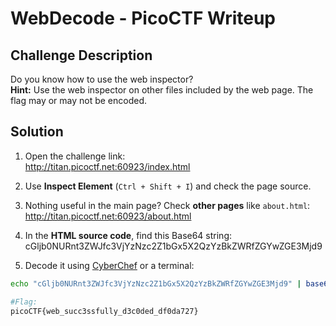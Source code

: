 # WebDecode - PicoCTF Writeup  

## Challenge Description  
Do you know how to use the web inspector?  
**Hint:** Use the web inspector on other files included by the web page. The flag may or may not be encoded.  

## Solution  

1. Open the challenge link:  
http://titan.picoctf.net:60923/index.html

2. Use **Inspect Element** (`Ctrl + Shift + I`) and check the page source.
3. Nothing useful in the main page? Check **other pages** like `about.html`:  
http://titan.picoctf.net:60923/about.html

4. In the **HTML source code**, find this Base64 string:
cGljb0NURnt3ZWJfc3VjYzNzc2Z1bGx5X2QzYzBkZWRfZGYwZGE3Mjd9

5. Decode it using [CyberChef](https://gchq.github.io/CyberChef/) or a terminal:
```bash
echo "cGljb0NURnt3ZWJfc3VjYzNzc2Z1bGx5X2QzYzBkZWRfZGYwZGE3Mjd9" | base64 -d

#Flag:
picoCTF{web_succ3ssfully_d3c0ded_df0da727}
